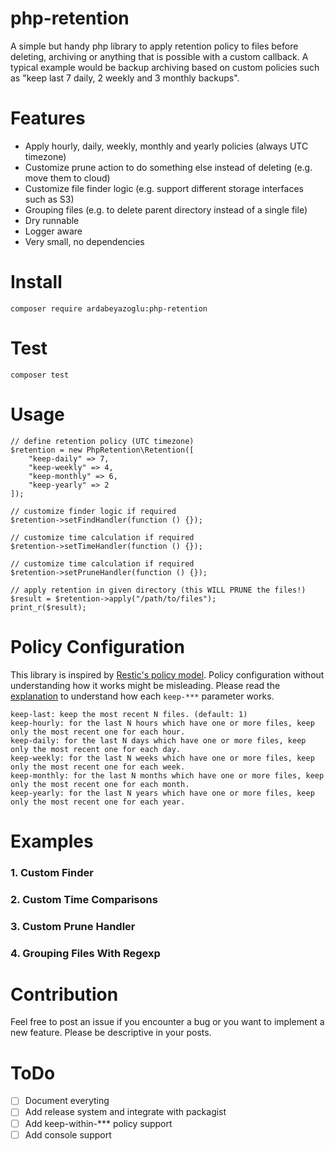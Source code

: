 # php-retention

A simple but handy php library to apply retention policy to files before deleting, archiving or anything that is possible with a custom callback. 
A typical example would be backup archiving based on custom policies such as "keep last 7 daily, 2 weekly and 3 monthly backups".

# Features

- Apply hourly, daily, weekly, monthly and yearly policies (always UTC timezone)
- Customize prune action to do something else instead of deleting (e.g. move them to cloud)
- Customize file finder logic (e.g. support different storage interfaces such as S3)
- Grouping files (e.g. to delete parent directory instead of a single file)
- Dry runnable
- Logger aware
- Very small, no dependencies

# Install

    composer require ardabeyazoglu:php-retention

# Test

    composer test

# Usage

    // define retention policy (UTC timezone)
    $retention = new PhpRetention\Retention([
        "keep-daily" => 7,
        "keep-weekly" => 4,
        "keep-monthly" => 6,
        "keep-yearly" => 2
    ]);

    // customize finder logic if required
    $retention->setFindHandler(function () {});

    // customize time calculation if required
    $retention->setTimeHandler(function () {});

    // customize time calculation if required
    $retention->setPruneHandler(function () {});

    // apply retention in given directory (this WILL PRUNE the files!)
    $result = $retention->apply("/path/to/files");
    print_r($result);

# Policy Configuration

This library is inspired by [Restic's policy model](https://restic.readthedocs.io/en/latest/060_forget.html#removing-snapshots-according-to-a-policy). 
Policy configuration without understanding how it works might be misleading. Please read the [explanation](https://restic.readthedocs.io/en/latest/060_forget.html#removing-snapshots-according-to-a-policy) to understand how each `keep-***` parameter works. 

    keep-last: keep the most recent N files. (default: 1)
    keep-hourly: for the last N hours which have one or more files, keep only the most recent one for each hour.
    keep-daily: for the last N days which have one or more files, keep only the most recent one for each day.
    keep-weekly: for the last N weeks which have one or more files, keep only the most recent one for each week.
    keep-monthly: for the last N months which have one or more files, keep only the most recent one for each month.
    keep-yearly: for the last N years which have one or more files, keep only the most recent one for each year.

# Examples

### 1. Custom Finder

### 2. Custom Time Comparisons

### 3. Custom Prune Handler

### 4. Grouping Files With Regexp

# Contribution

Feel free to post an issue if you encounter a bug or you want to implement a new feature. 
Please be descriptive in your posts.
    
# ToDo

- [ ] Document everyting
- [ ] Add release system and integrate with packagist
- [ ] Add keep-within-*** policy support
- [ ] Add console support